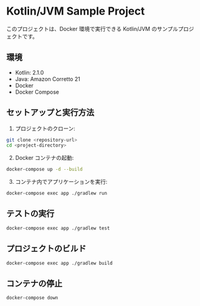 # Kotlin/JVM Sample Project

このプロジェクトは、Docker 環境で実行できる Kotlin/JVM のサンプルプロジェクトです。

## 環境

- Kotlin: 2.1.0
- Java: Amazon Corretto 21
- Docker
- Docker Compose

## セットアップと実行方法

1. プロジェクトのクローン:

```bash
git clone <repository-url>
cd <project-directory>
```

2. Docker コンテナの起動:

```bash
docker-compose up -d --build
```

3. コンテナ内でアプリケーションを実行:

```bash
docker-compose exec app ./gradlew run
```

## テストの実行

```bash
docker-compose exec app ./gradlew test
```

## プロジェクトのビルド

```bash
docker-compose exec app ./gradlew build
```

## コンテナの停止

```bash
docker-compose down
```
